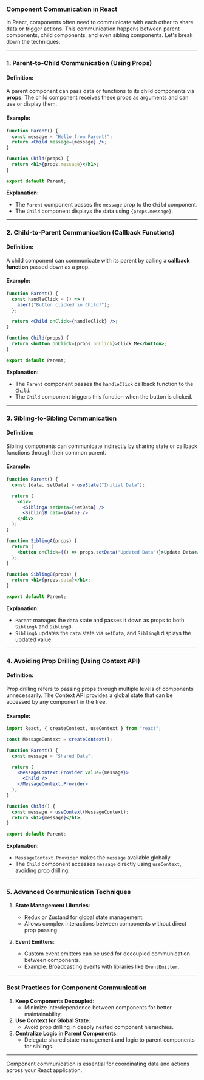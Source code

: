 
### **Component Communication in React**

In React, components often need to communicate with each other to share data or trigger actions. This communication happens between parent components, child components, and even sibling components. Let's break down the techniques:

---

### **1. Parent-to-Child Communication (Using Props)**
#### **Definition:**
A parent component can pass data or functions to its child components via **props**. The child component receives these props as arguments and can use or display them.

#### **Example:**
```jsx
function Parent() {
  const message = "Hello from Parent!";
  return <Child message={message} />;
}

function Child(props) {
  return <h1>{props.message}</h1>;
}

export default Parent;
```

**Explanation:**
- The `Parent` component passes the `message` prop to the `Child` component.
- The `Child` component displays the data using `{props.message}`.

---

### **2. Child-to-Parent Communication (Callback Functions)**
#### **Definition:**
A child component can communicate with its parent by calling a **callback function** passed down as a prop.

#### **Example:**
```jsx
function Parent() {
  const handleClick = () => {
    alert("Button clicked in Child!");
  };

  return <Child onClick={handleClick} />;
}

function Child(props) {
  return <button onClick={props.onClick}>Click Me</button>;
}

export default Parent;
```

**Explanation:**
- The `Parent` component passes the `handleClick` callback function to the `Child`.
- The `Child` component triggers this function when the button is clicked.

---

### **3. Sibling-to-Sibling Communication**
#### **Definition:**
Sibling components can communicate indirectly by sharing state or callback functions through their common parent.

#### **Example:**
```jsx
function Parent() {
  const [data, setData] = useState("Initial Data");

  return (
    <div>
      <SiblingA setData={setData} />
      <SiblingB data={data} />
    </div>
  );
}

function SiblingA(props) {
  return (
    <button onClick={() => props.setData("Updated Data")}>Update Data</button>
  );
}

function SiblingB(props) {
  return <h1>{props.data}</h1>;
}

export default Parent;
```

**Explanation:**
- `Parent` manages the `data` state and passes it down as props to both `SiblingA` and `SiblingB`.
- `SiblingA` updates the `data` state via `setData`, and `SiblingB` displays the updated value.

---

### **4. Avoiding Prop Drilling (Using Context API)**
#### **Definition:**
Prop drilling refers to passing props through multiple levels of components unnecessarily. The Context API provides a global state that can be accessed by any component in the tree.

#### **Example:**
```jsx
import React, { createContext, useContext } from "react";

const MessageContext = createContext();

function Parent() {
  const message = "Shared Data";

  return (
    <MessageContext.Provider value={message}>
      <Child />
    </MessageContext.Provider>
  );
}

function Child() {
  const message = useContext(MessageContext);
  return <h1>{message}</h1>;
}

export default Parent;
```

**Explanation:**
- `MessageContext.Provider` makes the `message` available globally.
- The `Child` component accesses `message` directly using `useContext`, avoiding prop drilling.

---

### **5. Advanced Communication Techniques**
1. **State Management Libraries**:
   - Redux or Zustand for global state management.
   - Allows complex interactions between components without direct prop passing.

2. **Event Emitters**:
   - Custom event emitters can be used for decoupled communication between components.
   - Example: Broadcasting events with libraries like `EventEmitter`.

---

### **Best Practices for Component Communication**
1. **Keep Components Decoupled**:
   - Minimize interdependence between components for better maintainability.
2. **Use Context for Global State**:
   - Avoid prop drilling in deeply nested component hierarchies.
3. **Centralize Logic in Parent Components**:
   - Delegate shared state management and logic to parent components for siblings.

---

Component communication is essential for coordinating data and actions across your React application.